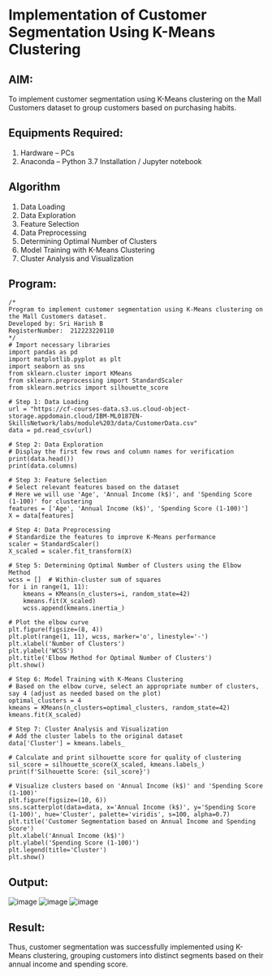 # Implementation of Customer Segmentation Using K-Means Clustering

## AIM:
To implement customer segmentation using K-Means clustering on the Mall Customers dataset to group customers based on purchasing habits.

## Equipments Required:
1. Hardware – PCs
2. Anaconda – Python 3.7 Installation / Jupyter notebook

## Algorithm
1. Data Loading
2. Data Exploration
3. Feature Selection
4. Data Preprocessing
5. Determining Optimal Number of Clusters
6. Model Training with K-Means Clustering
7. Cluster Analysis and Visualization


## Program:
```
/*
Program to implement customer segmentation using K-Means clustering on the Mall Customers dataset.
Developed by: Sri Harish B
RegisterNumber:  212223220110
*/
# Import necessary libraries
import pandas as pd
import matplotlib.pyplot as plt
import seaborn as sns
from sklearn.cluster import KMeans
from sklearn.preprocessing import StandardScaler
from sklearn.metrics import silhouette_score

# Step 1: Data Loading
url = "https://cf-courses-data.s3.us.cloud-object-storage.appdomain.cloud/IBM-ML0187EN-SkillsNetwork/labs/module%203/data/CustomerData.csv"
data = pd.read_csv(url)

# Step 2: Data Exploration
# Display the first few rows and column names for verification
print(data.head())
print(data.columns)

# Step 3: Feature Selection
# Select relevant features based on the dataset
# Here we will use 'Age', 'Annual Income (k$)', and 'Spending Score (1-100)' for clustering
features = ['Age', 'Annual Income (k$)', 'Spending Score (1-100)']
X = data[features]

# Step 4: Data Preprocessing
# Standardize the features to improve K-Means performance
scaler = StandardScaler()
X_scaled = scaler.fit_transform(X)

# Step 5: Determining Optimal Number of Clusters using the Elbow Method
wcss = []  # Within-cluster sum of squares
for i in range(1, 11):
    kmeans = KMeans(n_clusters=i, random_state=42)
    kmeans.fit(X_scaled)
    wcss.append(kmeans.inertia_)

# Plot the elbow curve
plt.figure(figsize=(8, 4))
plt.plot(range(1, 11), wcss, marker='o', linestyle='-')
plt.xlabel('Number of Clusters')
plt.ylabel('WCSS')
plt.title('Elbow Method for Optimal Number of Clusters')
plt.show()

# Step 6: Model Training with K-Means Clustering
# Based on the elbow curve, select an appropriate number of clusters, say 4 (adjust as needed based on the plot)
optimal_clusters = 4
kmeans = KMeans(n_clusters=optimal_clusters, random_state=42)
kmeans.fit(X_scaled)

# Step 7: Cluster Analysis and Visualization
# Add the cluster labels to the original dataset
data['Cluster'] = kmeans.labels_

# Calculate and print silhouette score for quality of clustering
sil_score = silhouette_score(X_scaled, kmeans.labels_)
print(f'Silhouette Score: {sil_score}')

# Visualize clusters based on 'Annual Income (k$)' and 'Spending Score (1-100)'
plt.figure(figsize=(10, 6))
sns.scatterplot(data=data, x='Annual Income (k$)', y='Spending Score (1-100)', hue='Cluster', palette='viridis', s=100, alpha=0.7)
plt.title('Customer Segmentation based on Annual Income and Spending Score')
plt.xlabel('Annual Income (k$)')
plt.ylabel('Spending Score (1-100)')
plt.legend(title='Cluster')
plt.show()

```

## Output:
![image](https://github.com/user-attachments/assets/972d218f-2b43-4d68-b252-99c03c80fb39)
![image](https://github.com/user-attachments/assets/4c5b0132-14cd-41ec-8d40-7ae24ff8113a)
![image](https://github.com/user-attachments/assets/a7039bb3-f848-41a4-9c6c-4cd1951af3ac)

## Result:
Thus, customer segmentation was successfully implemented using K-Means clustering, grouping customers into distinct segments based on their annual income and spending score. 
